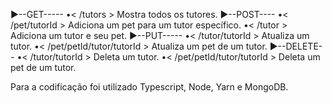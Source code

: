 ►--GET-----
  •< /tutors > Mostra todos os tutores.
►--POST----
  •< /pet/tutorId > Adiciona um pet para um tutor específico.
  •< /tutor > Adiciona um tutor e seu pet.
►--PUT-----
  •< /tutor/tutorId > Atualiza um tutor.
  •< /pet/petId/tutor/tutorId > Atualiza um pet de um tutor.
►--DELETE--
  •< /tutor/tutorId > Deleta um tutor.
  •< /pet/petId/tutor/tutorId > Deleta um pet de um tutor.

Para a codificação foi utilizado Typescript, Node, Yarn e MongoDB.
